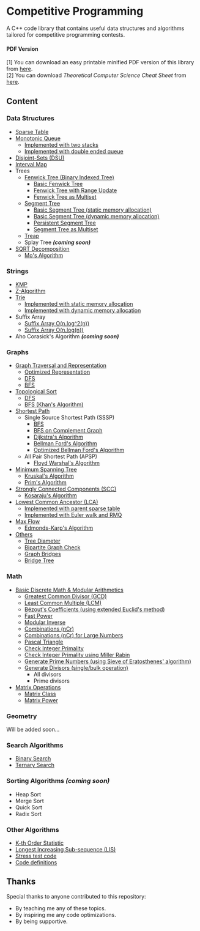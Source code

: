 # Competitive Programming

A C++ code library that contains useful data structures and algorithms tailored for competitive programming contests.

#### PDF Version
[1] You can download an easy printable minified PDF version of this library from [here](docs/Momentum%20Library.pdf).
<br>
[2] You can download *Theoretical Computer Science Cheat Sheet* from [here](docs/Cheat%20Sheet.pdf).

## Content

### Data Structures
- [Sparse Table](src/data_structures/sparse_table)
- [Monotonic Queue](src/data_structures/monotonic_queue)
    - [Implemented with two stacks](src/data_structures/monotonic_queue/monotonic_queue_using_stacks.cpp)
    - [Implemented with double ended queue](src/data_structures/monotonic_queue/monotonic_queue.cpp)
- [Disjoint-Sets (DSU)](src/data_structures/disjoint_sets_union/)
- [Interval Map](/src/data_structures/interval_map/interval_map.h)
- Trees
    - [Fenwick Tree (Binary Indexed Tree)](src/data_structures/fenwick_tree)
        - [Basic Fenwick Tree](src/data_structures/fenwick_tree/fenwick_tree.cpp)
        - [Fenwick Tree with Range Update](src/data_structures/fenwick_tree/fenwick_tree_range.cpp)
        - [Fenwick Tree as Multiset](src/data_structures/fenwick_tree/fenwick_tree_multiset.cpp)
    - [Segment Tree](src/data_structures/segment_tree)
        - [Basic Segment Tree (static memory allocation)](src/data_structures/segment_tree/segment_tree_static.cpp)
        - [Basic Segment Tree (dynamic memory allocation)](src/data_structures/segment_tree/segment_tree_dynamic.cpp)
        - [Persistent Segment Tree](src/data_structures/segment_tree/persistent_segment_tree.cpp)
        - [Segment Tree as Multiset](src/data_structures/segment_tree/segment_tree_multiset.cpp)
    - [Treap](src/data_structures/treap)
    - Splay Tree **<i>(coming soon)</i>**
- [SQRT Decomposition](src/data_structures/sqrt_decomposition)
    - [Mo's Algorithm](src/data_structures/sqrt_decomposition/mo_algorithm.cpp)

### Strings
- [KMP](src/strings/KMP)
- [Z-Algorithm](src/strings/z_algorithm)
- [Trie](src/strings/trie)
    - [Implemented with static memory allocation](src/strings/trie/trie_static.cpp)
    - [Implemented with dynamic memory allocation](src/strings/trie/trie_dynamic.cpp)
- Suffix Array
    - [Suffix Array O(n.log^2(n))](src/strings/suffix_array/suffix_array_slow.cpp)
    - [Suffix Array O(n.log(n))](src/strings/suffix_array/suffix_array.cpp)
- Aho Corasick's Algorithm **<i>(coming soon)</i>**

### Graphs
- [Graph Traversal and Representation](src/graphs/traversal)
    - [Optimized Representation](src/graphs/traversal/graph_traversal_static.cpp)
    - [DFS](src/graphs/traversal/graph_traversal.cpp#L14)
    - [BFS](src/graphs/traversal/graph_traversal.cpp#L25)
- [Topological Sort](src/graphs/traversal)
    - [DFS](src/graphs/traversal/graph_traversal.cpp#L43)
    - [BFS (Khan's Algorithm)](src/graphs/traversal/graph_traversal.cpp#L59)
- [Shortest Path](src/graphs/shortest_path)
    - Single Source Shortest Path (SSSP)
        - [BFS](src/graphs/shortest_path/bfs.cpp)
        - [BFS on Complement Graph](src/graphs/shortest_path/bfs_complement_graph.cpp)
        - [Dijkstra's Algorithm](src/graphs/shortest_path/dijkstra.cpp)
        - [Bellman Ford's Algorithm](src/graphs/shortest_path/bellman_ford.cpp)
        - [Optimized Bellman Ford's Algorithm](src/graphs/shortest_path/bellman_ford_optimized.cpp)
    - All Pair Shortest Path (APSP)
        - [Floyd Warshal's Algorithm](src/graphs/shortest_path/floyd_warshal.cpp)
- [Minimum Spanning Tree](src/graphs/minimum_spanning_tree)
    - [Kruskal's Algorithm](src/graphs/minimum_spanning_tree/kruskal.cpp)
    - [Prim's Algorithm](src/graphs/minimum_spanning_tree/prim.cpp)
- [Strongly Connected Components (SCC)](src/graphs/strongly_connected_components)
    - [Kosaraju's Algorithm](src/graphs/strongly_connected_components/kosaraju.cpp)
- [Lowest Common Ancestor (LCA)](src/graphs/lowest_common_ancestor)
    - [Implemented with parent sparse table](src/graphs/lowest_common_ancestor/LCA.cpp)
    - [Implemented with Euler walk and RMQ](src/graphs/lowest_common_ancestor/LCA_Euler.cpp)
- [Max Flow](src/graphs/max_flow)
    - [Edmonds-Karp's Algorithm](src/graphs/max_flow/edmonds_karp.cpp)
- [Others](src/graphs/others)
    - [Tree Diameter](src/graphs/others/tree_diameter.cpp)
    - [Bipartite Graph Check](src/graphs/others/bipartite_graph.cpp)
    - [Graph Bridges](src/graphs/others/graph_bridges.cpp)
    - [Bridge Tree](src/graphs/others/bridge_tree.cpp)

### Math
- [Basic Discrete Math & Modular Arithmetics](src/math)
    - [Greatest Common Divisor (GCD)](src/math/math.cpp#L9)
    - [Least Common Multiple (LCM)](src/math/math.cpp#L29)
    - [Bézout's Coefficients (using extended Euclid's method)](src/math/math.cpp#L44)
    - [Fast Power](src/math/math.cpp#L69)
    - [Modular Inverse](src/math/math.cpp#L97)
    - [Combinations (nCr)](src/math/math.cpp#L117)
    - [Combinations (nCr) for Large Numbers](src/math/math.cpp#L139)
    - [Pascal Triangle](src/math/math.cpp#L176)
    - [Check Integer Primality](src/math/math.cpp#L196)
    - [Check Integer Primality using Miller Rabin](src/math/math.cpp#L219)
    - [Generate Prime Numbers (using Sieve of Eratosthenes' algorithm)](src/math/math.cpp#L290)
    - [Generate Divisors (single/bulk operation)](src/math/math.cpp#L315)
        - All divisors
        - Prime divisors
- [Matrix Operations](src/math)
    - [Matrix Class](src/math/matrix.cpp)
    - [Matrix Power](src/math/matrix_minified.cpp)

### Geometry
Will be added soon...

### Search Algorithms
- [Binary Search](src/search/binary_search.cpp)
- [Ternary Search](src/search/ternary_search.cpp)

### Sorting Algorithms **<i>(coming soon)</i>**
- Heap Sort
- Merge Sort
- Quick Sort
- Radix Sort

### Other Algorithms
- [K-th Order Statistic](src/others/kth_order_statistic.cpp)
- [Longest Increasing Sub-sequence (LIS)](src/others/others.cpp)
- [Stress test code](src/others/stress.cpp)
- [Code definitions](src/others/others.cpp)

## Thanks
Special thanks to anyone contributed to this repository:
- By teaching me any of these topics.
- By inspiring me any code optimizations.
- By being supportive.
